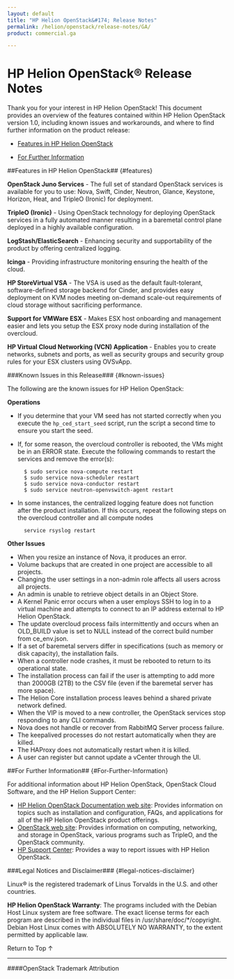 ```yaml
---
layout: default
title: "HP Helion OpenStack&#174; Release Notes"
permalink: /helion/openstack/release-notes/GA/
product: commercial.ga

---
```

<!--PUBLISHED-->


<script>

function PageRefresh {
onLoad="window.refresh"
}

PageRefresh();

</script>
<!--
<p style="font-size: small;"> <a href="/helion/openstack/">&#9664; PREV | <a href="/helion/openstack/">&#9650; UP</a> | <a href="/helion/openstack/faq/">NEXT &#9654; </a></p>
-->
# HP Helion OpenStack&reg; Release Notes

Thank you for your interest in HP Helion OpenStack! This document provides an overview of the features contained within HP Helion OpenStack version 1.0, including known issues and workarounds, and where to find further information on the product release:

* [Features in HP Helion OpenStack](#features) 

* [For Further Information](#For-Further-Information) 

##Features in HP Helion OpenStack## {#features}

**OpenStack Juno Services** - The full set of standard OpenStack services is available for you to use: Nova, Swift, Cinder, Neutron, Glance, Keystone, Horizon, Heat, and TripleO (Ironic) for deployment.

**TripleO (Ironic)** - Using OpenStack technology for deploying OpenStack services in a fully automated manner resulting in a baremetal control plane deployed in a highly available configuration.

**LogStash/ElasticSearch** - Enhancing security and supportability of the product by offering centralized logging.

**Icinga** - Providing infrastructure monitoring ensuring the health of the cloud. 

**HP StoreVirtual VSA** - The VSA is used as the default fault-tolerant, software-defined storage backend for Cinder, and provides easy deployment on KVM nodes meeting on-demand scale-out requirements of cloud storage without sacrificing performance.

**Support for VMWare ESX** - Makes ESX host onboarding and management easier and lets you setup the ESX proxy node during installation of the overcloud. 

**HP Virtual Cloud Networking (VCN) Application** - Enables you to create networks, subnets and ports, as well as security groups and security group rules for your ESX clusters using OVSvApp.

###Known Issues in this Release### {#known-issues}

The following are the known issues for HP Helion OpenStack:

**Operations**

* If you determine that your VM seed has not started correctly when you execute the `hp_ced_start_seed` script, run the script a second time to ensure you start the seed.
* If, for some reason, the overcloud controller is rebooted, the VMs might be in an ERROR state. Execute the following commands to restart the services and remove the error(s):
  
		$ sudo service nova-compute restart
		$ sudo service nova-scheduler restart
		$ sudo service nova-conductor restart
		$ sudo service neutron-openvswitch-agent restart

* In some instances, the centralized logging feature does not function after the  product installation. If this occurs, repeat the following steps on the overcloud controller and all compute nodes

        service rsyslog restart
        
**Other Issues**

* When you resize an instance of Nova, it produces an error.
* Volume backups that are created in one project are accessible to all projects.
* Changing the user settings in a non-admin role affects all users across all projects.
* An admin is unable to retrieve object details in an Object Store.
* A Kernel Panic error occurs when a user employs SSH to log in to a virtual machine and attempts to connect to an IP address external to HP Helion OpenStack.
* The update overcloud process fails intermittently and occurs when an OLD_BUILD value is set to NULL instead of the correct build number from ce_env.json.
* If a set of baremetal servers differ in specifications (such as memory or disk capacity), the installation fails.
* When a controller node crashes, it must be rebooted to return to its operational state.
* The installation process can fail if the user is attempting to add more than 2000GB (2TB) to the CSV file (even if the baremetal server has more space).
* The Helion Core installation process leaves behind a shared private network defined.
* When the VIP is moved to a new controller, the OpenStack services stop responding to any CLI commands.
* Nova does not handle or recover from RabbitMQ Server process failure.
* The keepalived processes do not restart automatically when they are killed.
* The HAProxy does not automatically restart when it is killed.
* A user can register but cannot update a vCenter through the UI. 


##For Further Information## {#For-Further-Information}

For additional information about HP Helion OpenStack, OpenStack Cloud Software, and the HP Helion Support Center:

* [HP Helion OpenStack Documentation web site](/helion/openstack/): Provides information on topics such as installation and configuration, FAQs, and applications for all of the HP Helion OpenStack product offerings.
* [OpenStack web site](http://www.openstack.org/): Provides information on computing, networking, and storage in OpenStack, various programs such as TripleO, and the OpenStack community.
* [HP Support Center](http://us-support.external.hp.com/portal/site/hpsc/public): Provides a way to report issues with HP Helion OpenStack.


###Legal Notices and Disclaimer### {#legal-notices-disclaimer}

<!--See the [HP Helion OpenStack Open Source and Third-Party Software License Agreements](/helion/openstack/commercial-3rd-party-license-agreements/).-->

Linux&reg; is the registered trademark of Linus Torvalds in the U.S. and other countries.


**HP Helion OpenStack Warranty**: 
The programs included with the Debian Host Linux system are free software. The exact license terms for each program are described in the individual files in /usr/share/doc/*/copyright. Debian Host Linux comes with ABSOLUTELY NO WARRANTY, to the extent permitted by applicable law.

<a href="#top" style="padding:14px 0px 14px 0px; text-decoration: none;"> Return to Top &#8593; </a>

----
####OpenStack Trademark Attribution
